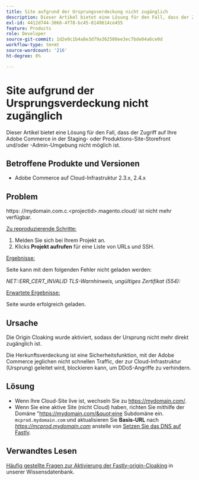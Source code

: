 ```yaml
---
title: Site aufgrund der Ursprungsverdeckung nicht zugänglich
description: Dieser Artikel bietet eine Lösung für den Fall, dass der Zugriff auf Ihre Adobe Commerce in der Staging- oder Produktions-Site-Storefront und/oder -Admin-Umgebung nicht möglich ist.
exl-id: 4412d744-3066-4f78-bc45-8149614ce455
feature: Products
role: Developer
source-git-commit: 1d2e0c1b4a8e3d79a362500ee3ec7bde84a6ce0d
workflow-type: tm+mt
source-wordcount: '216'
ht-degree: 0%

---
```


# Site aufgrund der Ursprungsverdeckung nicht zugänglich

Dieser Artikel bietet eine Lösung für den Fall, dass der Zugriff auf Ihre Adobe Commerce in der Staging- oder Produktions-Site-Storefront und/oder -Admin-Umgebung nicht möglich ist.

## Betroffene Produkte und Versionen

* Adobe Commerce auf Cloud-Infrastruktur 2.3.x, 2.4.x

## Problem

https: &#x200B;//mydomain.com.c.&lt;projectid>.magento.cloud/ ist nicht mehr verfügbar.

<u>Zu reproduzierende Schritte:</u>

1. Melden Sie sich bei Ihrem Projekt an.
1. Klicks **Projekt aufrufen** für eine Liste von URLs und SSH.

<u>Ergebnisse:</u>

Seite kann mit dem folgenden Fehler nicht geladen werden:

*NET::ERR\_CERT\_INVALID*  *TLS-Warnhinweis, ungültiges Zertifikat (554):*

<u>Erwartete Ergebnisse:</u>

Seite wurde erfolgreich geladen.

## Ursache

Die Origin Cloaking wurde aktiviert, sodass der Ursprung nicht mehr direkt zugänglich ist.

Die Herkunftsverdeckung ist eine Sicherheitsfunktion, mit der Adobe Commerce jeglichen nicht schnellen Traffic, der zur Cloud-Infrastruktur (Ursprung) geleitet wird, blockieren kann, um DDoS-Angriffe zu verhindern.

## Lösung

* Wenn Ihre Cloud-Site live ist, wechseln Sie zu https://mydomain.com/.
* Wenn Sie eine aktive Site (nicht Cloud) haben, richten Sie mithilfe der Domäne &quot;https://mydomain.com/&quot;eine Subdomäne ein. `mcprod.mydomain.com` und aktualisieren Sie **Basis-URL** nach *https://mcprod.mydomain.com* anstelle von [Setzen Sie das DNS auf Fastly](https://devdocs.magento.com/cloud/cdn/configure-fastly.html#update-dns-configuration-with-development-settings).

## Verwandtes Lesen

[Häufig gestellte Fragen zur Aktivierung der Fastly-origin-Cloaking](/help/faq/general/fastly-origin-cloaking-enablement-faq.md) in unserer Wissensdatenbank.
